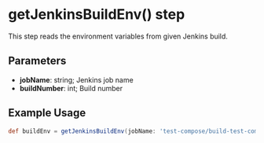 # getJenkinsBuildEnv() step

This step reads the environment variables from given Jenkins build.

## Parameters

* **jobName**: string; Jenkins job name
* **buildNumber**: int; Build number

## Example Usage

```groovy
def buildEnv = getJenkinsBuildEnv(jobName: 'test-compose/build-test-compose', buildNumber: 101)
```

